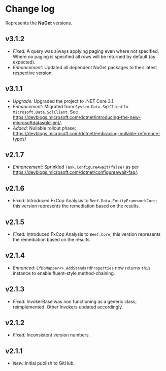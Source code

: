 ﻿# Change log

Represents the **NuGet** versions.

## v3.1.2
- *Fixed:* A query was always applying paging even where not specified. Where no paging is specified all rows will be returned by default (as expected).
- *Enhancement:* Updated all dependent NuGet packages to their latest respective version.

## v3.1.1
- *Upgrade:* Upgraded the project to .NET Core 3.1.
- *Enhancement:* Migrated from `System.Data.SqlClient` to `Microsoft.Data.SqlClient`. See https://devblogs.microsoft.com/dotnet/introducing-the-new-microsoftdatasqlclient/.
- *Added:* Nullable rollout phase: https://devblogs.microsoft.com/dotnet/embracing-nullable-reference-types/

## v2.1.7
- *Enhancement:* Sprinkled `Task.ConfigureAwait(false)` as per https://devblogs.microsoft.com/dotnet/configureawait-faq/.

## v2.1.6
- *Fixed:* Introduced FxCop Analysis to `Beef.Data.EntityFrameworkCore`; this version represents the remediation based on the results.

## v2.1.5
- *Fixed:* Introduced FxCop Analysis to `Beef.Core`; this version represents the remediation based on the results.

## v2.1.4
- *Enhanced:* `EfDbMapper<>.AddStandardProperties` now returns `this` instance to enable fluent-style method-chaining.

## v2.1.3
- *Fixed:* InvokerBase was non functioning as a generic class; reimplemented. Other Invokers updated accordingly.

## v2.1.2
- *Fixed:* Inconsistent version numbers.

## v2.1.1
- *New:* Initial publish to GitHub.